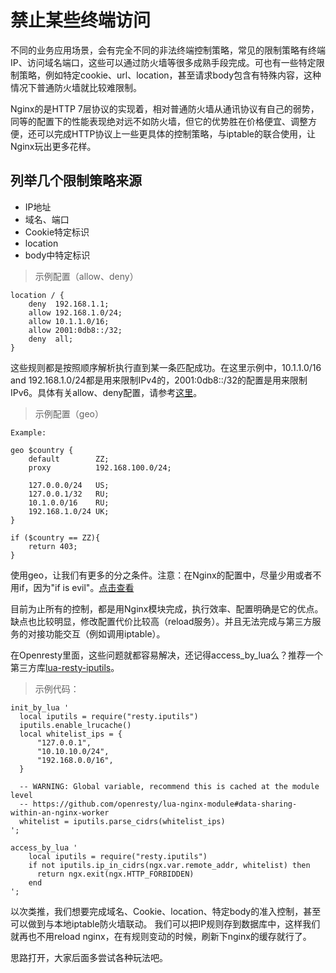 # 禁止某些终端访问

不同的业务应用场景，会有完全不同的非法终端控制策略，常见的限制策略有终端IP、访问域名端口，这些可以通过防火墙等很多成熟手段完成。可也有一些特定限制策略，例如特定cookie、url、location，甚至请求body包含有特殊内容，这种情况下普通防火墙就比较难限制。

Nginx的是HTTP 7层协议的实现着，相对普通防火墙从通讯协议有自己的弱势，同等的配置下的性能表现绝对远不如防火墙，但它的优势胜在价格便宜、调整方便，还可以完成HTTP协议上一些更具体的控制策略，与iptable的联合使用，让Nginx玩出更多花样。

## 列举几个限制策略来源

* IP地址
* 域名、端口
* Cookie特定标识
* location
* body中特定标识

> 示例配置（allow、deny）

```
location / {
    deny  192.168.1.1;
    allow 192.168.1.0/24;
    allow 10.1.1.0/16;
    allow 2001:0db8::/32;
    deny  all;
}
```

这些规则都是按照顺序解析执行直到某一条匹配成功。在这里示例中，10.1.1.0/16 and 192.168.1.0/24都是用来限制IPv4的，2001:0db8::/32的配置是用来限制IPv6。具体有关allow、deny配置，请参考[这里](http://nginx.org/en/docs/http/ngx_http_access_module.html)。

> 示例配置（geo）

```
Example:

geo $country {
    default        ZZ;
    proxy          192.168.100.0/24;

    127.0.0.0/24   US;
    127.0.0.1/32   RU;
    10.1.0.0/16    RU;
    192.168.1.0/24 UK;
}

if ($country == ZZ){
    return 403;
}
```

使用geo，让我们有更多的分之条件。注意：在Nginx的配置中，尽量少用或者不用if，因为"if is evil"。[点击查看](http://wiki.nginx.org/IfIsEvil)

目前为止所有的控制，都是用Nginx模块完成，执行效率、配置明确是它的优点。缺点也比较明显，修改配置代价比较高（reload服务）。并且无法完成与第三方服务的对接功能交互（例如调用iptable）。

在Openresty里面，这些问题就都容易解决，还记得access_by_lua么？推荐一个第三方库[lua-resty-iputils](https://github.com/hamishforbes/lua-resty-iputils)。

> 示例代码：

```
init_by_lua '
  local iputils = require("resty.iputils")
  iputils.enable_lrucache()
  local whitelist_ips = {
      "127.0.0.1",
      "10.10.10.0/24",
      "192.168.0.0/16",
  }

  -- WARNING: Global variable, recommend this is cached at the module level
  -- https://github.com/openresty/lua-nginx-module#data-sharing-within-an-nginx-worker
  whitelist = iputils.parse_cidrs(whitelist_ips)
';

access_by_lua '
    local iputils = require("resty.iputils")
    if not iputils.ip_in_cidrs(ngx.var.remote_addr, whitelist) then
      return ngx.exit(ngx.HTTP_FORBIDDEN)
    end
';
```

以次类推，我们想要完成域名、Cookie、location、特定body的准入控制，甚至可以做到与本地iptable防火墙联动。
我们可以把IP规则存到数据库中，这样我们就再也不用reload nginx，在有规则变动的时候，刷新下nginx的缓存就行了。

思路打开，大家后面多尝试各种玩法吧。

